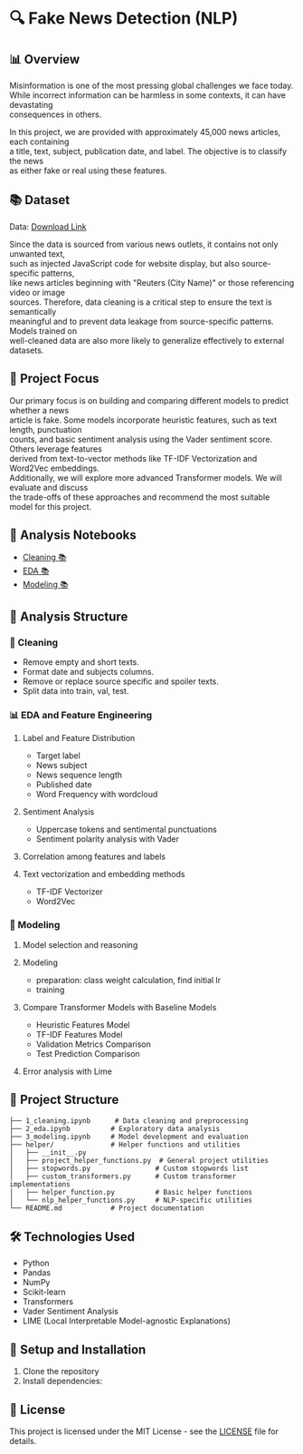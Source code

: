 # 🔍 Fake News Detection (NLP)

## 📊 Overview

Misinformation is one of the most pressing global challenges we face today. \
While incorrect information can be harmless in some contexts, it can have devastating \
consequences in others.

In this project, we are provided with approximately 45,000 news articles, each containing \
a title, text, subject, publication date, and label. The objective is to classify the news \
as either fake or real using these features.

## 📚 Dataset

Data: [Download Link](https://drive.google.com/file/d/1CZzfZDvE5E7HaHjk9yeyZDKil4_jkass/view?usp=drive_link)

Since the data is sourced from various news outlets, it contains not only unwanted text, \
such as injected JavaScript code for website display, but also source-specific patterns, \
like news articles beginning with "Reuters (City Name)" or those referencing video or image \
sources. Therefore, data cleaning is a critical step to ensure the text is semantically \
meaningful and to prevent data leakage from source-specific patterns. Models trained on \
well-cleaned data are also more likely to generalize effectively to external datasets.

## 🎯 Project Focus

Our primary focus is on building and comparing different models to predict whether a news \
article is fake. Some models incorporate heuristic features, such as text length, punctuation \
counts, and basic sentiment analysis using the Vader sentiment score. Others leverage features \
derived from text-to-vector methods like TF-IDF Vectorization and Word2Vec embeddings. \
Additionally, we will explore more advanced Transformer models. We will evaluate and discuss \
the trade-offs of these approaches and recommend the most suitable model for this project.

## 📑 Analysis Notebooks

- [Cleaning 📚](https://github.com/MeiChieh/fake-news-detection/blob/main/1_cleaning.ipynb)
- [EDA 📚](https://github.com/MeiChieh/fake-news-detection/blob/main/2_eda.ipynb)
- [Modeling 📚](https://github.com/MeiChieh/fake-news-detection/blob/main/3_modeling.ipynb)

## 🔄 Analysis Structure

### 🧹 Cleaning

- Remove empty and short texts.
- Format date and subjects columns.
- Remove or replace source specific and spoiler texts.
- Split data into train, val, test.

### 📊 EDA and Feature Engineering

1. Label and Feature Distribution

   - Target label
   - News subject
   - News sequence length
   - Published date
   - Word Frequency with wordcloud

2. Sentiment Analysis

   - Uppercase tokens and sentimental punctuations
   - Sentiment polarity analysis with Vader

3. Correlation among features and labels

4. Text vectorization and embedding methods
   - TF-IDF Vectorizer
   - Word2Vec

### 🤖 Modeling

1. Model selection and reasoning

2. Modeling

   - preparation: class weight calculation, find initial lr
   - training

3. Compare Transformer Models with Baseline Models

   - Heuristic Features Model
   - TF-IDF Features Model
   - Validation Metrics Comparison
   - Test Prediction Comparison

4. Error analysis with Lime

## 📂 Project Structure

```
├── 1_cleaning.ipynb      # Data cleaning and preprocessing
├── 2_eda.ipynb          # Exploratory data analysis
├── 3_modeling.ipynb     # Model development and evaluation
├── helper/              # Helper functions and utilities
│   ├── __init__.py
│   ├── project_helper_functions.py  # General project utilities
│   ├── stopwords.py                # Custom stopwords list
│   ├── custom_transformers.py      # Custom transformer implementations
│   ├── helper_function.py          # Basic helper functions
│   └── nlp_helper_functions.py     # NLP-specific utilities
└── README.md            # Project documentation
```

## 🛠️ Technologies Used

- Python
- Pandas
- NumPy
- Scikit-learn
- Transformers
- Vader Sentiment Analysis
- LIME (Local Interpretable Model-agnostic Explanations)

## 🚀 Setup and Installation

1. Clone the repository
2. Install dependencies:

## 📄 License

This project is licensed under the MIT License - see the [LICENSE](LICENSE) file for details.
